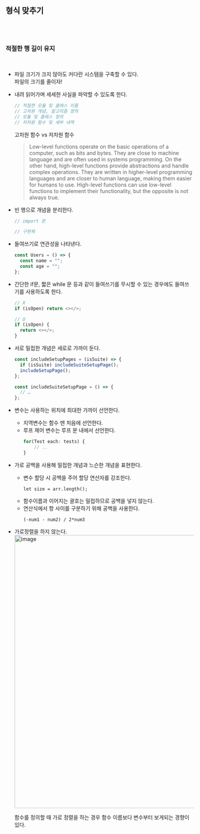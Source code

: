 ## 형식 맞추기

<br/>  
<br/>

### 적절한 행 길이 유지

<br/>

- 파일 크기가 크지 않아도 커다란 시스템을 구축할 수 있다.  
  파일의 크기를 줄이자!
- 내려 읽어가며 세세한 사실을 파악할 수 있도록 한다.

  ```js
  // 적절한 모듈 및 클래스 이름
  // 고차원 개념, 알고리즘 정의
  // 모듈 및 클래스 정의
  // 저차원 함수 및 세부 내역
  ```

  고차원 함수 vs 저차원 함수

  > Low-level functions operate on the basic operations of a computer, such as bits and bytes. They are close to machine language and are often used in systems programming. On the other hand, high-level functions provide abstractions and handle complex operations. They are written in higher-level programming languages and are closer to human language, making them easier for humans to use. High-level functions can use low-level functions to implement their functionality, but the opposite is not always true.

- 빈 행으로 개념을 분리한다.

  ```js
  // import 문

  // 구현체
  ```

- 들여쓰기로 연관성을 나타낸다.
  ```js
  const Users = () => {
    const name = "";
    const age = "";
  };
  ```
- 간단한 if문, 짧은 while 문 등과 같이 들여쓰기를 무시할 수 있는 경우에도 들여쓰기를 사용하도록 한다.

  ```js
  // X
  if (isOpen) return <></>;

  // O
  if (isOpen) {
    return <></>;
  }
  ```

- 서로 밀접한 개념은 세로로 가까이 둔다.

  ```js
  const includeSetupPages = (isSuite) => {
    if (isSuite) includeSuiteSetupPage();
    includeSetupPage();
  };

  const includeSuiteSetupPage = () => {
    // …
  };
  ```

- 변수는 사용하는 위치에 최대한 가까이 선언한다.
  - 지역변수는 함수 맨 처음에 선언한다.
  - 루프 제어 변수는 루프 문 내에서 선언한다.
    ```js
    for(Test each: tests) {
        // ..
    }
    ```
- 가로 공백을 사용해 밀접한 개념과 느슨한 개념을 표현한다.
  - 변수 할당 시 공백을 주어 할당 연산자를 강조한다.
    ```
    let size = arr.length();
    ```
  - 함수이름과 이어지는 괄호는 밀접하므로 공백을 넣지 않는다.
  - 연산식에서 항 사이를 구분하기 위해 공백을 사용한다.
    ```
    (-num1 - num2) / 2*num3
    ```

* 가로정렬을 하지 않는다.
  <img width="731" alt="image" src="https://user-images.githubusercontent.com/67260437/217409523-c24a98d8-f1fa-4b11-8a18-40db1369b472.png">

  함수를 정의할 때 가로 정렬을 하는 경우 함수 이름보다 변수부터 보게되는 경향이 있다.
